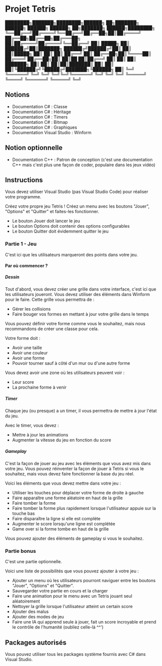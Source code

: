 # Projet Tetris

████████╗███████╗████████╗██████╗ ██╗███████╗ ██████╗ ██████╗  ██████╗      ██╗███████╗ ██████╗████████╗
╚══██╔══╝██╔════╝╚══██╔══╝██╔══██╗██║██╔════╝ ██╔══██╗██╔══██╗██╔═══██╗     ██║██╔════╝██╔════╝╚══██╔══╝
   ██║   █████╗     ██║   ██████╔╝██║███████╗ ██████╔╝██████╔╝██║   ██║     ██║█████╗  ██║        ██║
   ██║   ██╔══╝     ██║   ██╔══██╗██║╚════██║ ██╔═══╝ ██╔══██╗██║   ██║██   ██║██╔══╝  ██║        ██║
   ██║   ███████╗   ██║   ██║  ██║██║███████║ ██║     ██║  ██║╚██████╔╝╚█████╔╝███████╗╚██████╗   ██║
   ╚═╝   ╚══════╝   ╚═╝   ╚═╝  ╚═╝╚═╝╚══════╝ ╚═╝     ╚═╝  ╚═╝ ╚═════╝ ╚════╝  ╚══════╝ ╚═════╝   ╚═╝

## Notions

- Documentation C# : Classe
- Documentation C# : Héritage
- Documentation C# : Timers
- Documentation C# : Bitmap
- Documentation C# : Graphiques
- Documentation Visual Studio : Winform

## Notion optionnelle

- Documentation C++ : Patron de conception (c'est une documentation C++ mais c'est plus une façon de coder, populaire dans les jeux vidéo)

## Instructions

Vous devez utiliser Visual Studio (pas Visual Studio Code) pour réaliser votre programme.

Créez votre propre jeu Tetris ! Créez un menu avec les boutons "Jouer", "Options" et "Quitter" et faites-les fonctionner.
- Le bouton Jouer doit lancer le jeu
- Le bouton Options doit contenir des options configurables
- Le bouton Quitter doit évidemment quitter le jeu

### Partie 1 - Jeu

C'est ici que les utilisateurs marqueront des points dans votre jeu.

#### Par où commencer ?

##### Dessin

Tout d'abord, vous devez créer une grille dans votre interface, c'est ici que les utilisateurs joueront. Vous devez utiliser des éléments dans Winform pour le faire. Cette grille vous permettra de :
- Gérer les collisions
- Faire bouger vos formes en mettant à jour votre grille dans le temps

Vous pouvez définir votre forme comme vous le souhaitez, mais nous recommandons de créer une classe pour cela.

Votre forme doit :
- Avoir une taille
- Avoir une couleur
- Avoir une forme
- Pouvoir tourner sauf à côté d'un mur ou d'une autre forme

Vous devez avoir une zone où les utilisateurs peuvent voir :
- Leur score
- La prochaine forme à venir

##### Timer

Chaque jeu (ou presque) a un timer, il vous permettra de mettre à jour l'état du jeu.

Avec le timer, vous devez :
- Mettre à jour les animations
- Augmenter la vitesse du jeu en fonction du score

##### Gameplay

C'est la façon de jouer au jeu avec les éléments que vous avez mis dans votre jeu. Vous pouvez réinventer la façon de jouer à Tetris si vous le souhaitez, mais vous devez faire fonctionner la base du jeu réel.

Voici les éléments que vous devez mettre dans votre jeu :
- Utiliser les touches pour déplacer votre forme de droite à gauche
- Faire apparaître une forme aléatoire en haut de la grille
- Faire tomber la forme
- Faire tomber la forme plus rapidement lorsque l'utilisateur appuie sur la touche bas
- Faire disparaître la ligne si elle est complète
- Augmenter le score lorsqu'une ligne est complétée
- Game over si la forme tombe en haut de la grille

Vous pouvez ajouter des éléments de gameplay si vous le souhaitez.

### Partie bonus

C'est une partie optionnelle.

Voici une liste de possibilités que vous pouvez ajouter à votre jeu :
- Ajouter un menu où les utilisateurs pourront naviguer entre les boutons "Jouer", "Options" et "Quitter".
- Sauvegarder votre partie en cours et la charger
- Faire une animation pour le menu avec un Tetris jouant seul aléatoirement
- Nettoyer la grille lorsque l'utilisateur atteint un certain score
- Ajouter des malus
- Ajouter des modes de jeu
- Faire une IA qui apprend seule à jouer, fait un score incroyable et prend le contrôle de l'humanité (oubliez celle-là ^^')

## Packages autorisés

Vous pouvez utiliser tous les packages système fournis avec C# dans Visual Studio.